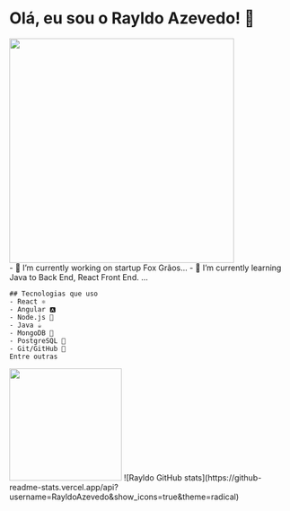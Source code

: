 # Olá, eu sou o Rayldo Azevedo! 👋
<div>
    <img src="https://media2.giphy.com/media/v1.Y2lkPTc5MGI3NjExMmxpZGx1bWg5bXFubHJvaXJ4YWIzb2RuZnhnYWN0YnMwdTU4MzltaSZlcD12MV9pbnRlcm5hbF9naWZfYnlfaWQmY3Q9Zw/8dHbDZUgQuyI/giphy.gif" width="400px"  />
</div>
    - 🔭 I’m currently working on startup Fox Grãos...
    - 🌱 I’m currently learning Java to Back End, React Front End. ...
  <div>
      
    ## Tecnologias que uso
    - React ⚛️
    - Angular 🅰️
    - Node.js 🚀
    - Java ☕
    - MongoDB 🍃
    - PostgreSQL 🐘
    - Git/GitHub 🖖
    Entre outras
    
  </div>  
    <img src="https://media3.giphy.com/media/v1.Y2lkPTc5MGI3NjExOG94bDI2M2ltNWpoMXU3YXo0OHVscXFqY2UyODJ4OG5pbXc2ZDFxYiZlcD12MV9pbnRlcm5hbF9naWZfYnlfaWQmY3Q9Zw/xT1XGC8nIdwGgjgpa0/giphy.gif" width="200px"  />
    ![Rayldo GitHub stats](https://github-readme-stats.vercel.app/api?username=RayldoAzevedo&show_icons=true&theme=radical)

